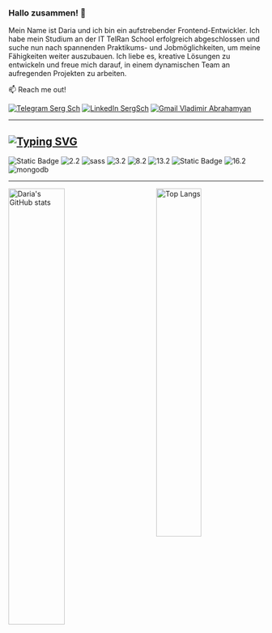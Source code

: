 ### Hallo zusammen! 👋


Mein Name ist Daria und ich bin ein aufstrebender Frontend-Entwickler. Ich habe mein Studium an der IT TelRan School erfolgreich abgeschlossen und suche nun nach spannenden Praktikums- und Jobmöglichkeiten, um meine Fähigkeiten weiter auszubauen. Ich liebe es, kreative Lösungen zu entwickeln und freue mich darauf, in einem dynamischen Team an aufregenden Projekten zu arbeiten.


:mailbox: Reach me out!

<a href="https://t.me/d_l_hd" rel="nofollow" target='_blank'><img src="https://camo.githubusercontent.com/afaa74bcd8ebafeffb8c818bfa55e4b4923498b32ccbb1189fcc170fd43b490c/68747470733a2f2f696d672e736869656c64732e696f2f62616467652f54656c656772616d2d3243413545303f7374796c653d666f722d7468652d6261646765266c6f676f3d74656c656772616d266c6f676f436f6c6f723d7768697465" alt="Telegram Serg Sch" title="Telegram icon with padding" data-canonical-src="https://img.shields.io/badge/Telegram-2CA5E0?style=for-the-badge&amp;logo=telegram&amp;logoColor=white" style="max-width: 100%;"></a>
<a href="https://www.linkedin.com/in/darialenschmidt/"  target='_blank' rel="nofollow"><img src="https://camo.githubusercontent.com/591c02e8ff595d43e0b35b1b29aed639a7154b959cd8f8c854b9e176d885b094/68747470733a2f2f696d672e736869656c64732e696f2f62616467652f4c696e6b6564496e2d3030373742353f7374796c653d666f722d7468652d6261646765266c6f676f3d6c696e6b6564696e266c6f676f436f6c6f723d7768697465" alt="LinkedIn SergSch" title="LinkedIn icon with padding" data-canonical-src="https://img.shields.io/badge/LinkedIn-0077B5?style=for-the-badge&amp;logo=linkedin&amp;logoColor=white" style="max-width: 100%;"></a>
<a href="mailto:daria.lenshmidt@gmail.com"><img src="https://camo.githubusercontent.com/71a0f4bfcf1f2220e2b1c246ac2ee681c47ee914d1c1f0e27a0e6c9ac2e9f134/68747470733a2f2f696d672e736869656c64732e696f2f62616467652f476d61696c2d4431343833363f7374796c653d666f722d7468652d6261646765266c6f676f3d676d61696c266c6f676f436f6c6f723d7768697465" alt="Gmail Vladimir Abrahamyan" title="Gmail icon with padding" data-canonical-src="https://img.shields.io/badge/Gmail-D14836?style=for-the-badge&amp;logo=gmail&amp;logoColor=white" style="max-width: 100%;"></a>

---
## [![Typing SVG](https://readme-typing-svg.herokuapp.com?font=Fira+Code&pause=1000&random=false&width=435&lines=Top+Technologies+)](https://git.io/typing-svg)
![Static Badge](https://img.shields.io/badge/HTML5-%23E34F26?style=for-the-badge&logo=html5&logoColor=white&size=2x)
<img src="https://camo.githubusercontent.com/472c222e8f240a48ae51cd9b082a1b857be809dcd851a25150890c2da50c13a5/68747470733a2f2f696d672e736869656c64732e696f2f62616467652f435353332d3135373242363f7374796c653d666f722d7468652d6261646765266c6f676f3d63737333266c6f676f436f6c6f723d7768697465" alt="2.2" title="CSS3" data-canonical-src="https://img.shields.io/badge/CSS3-1572B6?style=for-the-badge&amp;logo=css3&amp;logoColor=white" style="max-width: 100%;">
<img src="https://camo.githubusercontent.com/5833fe45777ae52f69c9c08f062d1d83622bd3374c136f019c283a53c5b209ca/68747470733a2f2f696d672e736869656c64732e696f2f62616467652f736173732d6565636464653f7374796c653d666f722d7468652d6261646765266c6f676f3d73617373" alt="sass" data-canonical-src="https://img.shields.io/badge/sass-eecdde?style=for-the-badge&amp;logo=sass" style="max-width: 100%;">
<img src="https://camo.githubusercontent.com/84372c7d2f1a7308844360ecad82d49b3f6cbc068a0c5e31aeea6ca5344b77ba/68747470733a2f2f696d672e736869656c64732e696f2f62616467652f4a6176615363726970742d4637444631453f7374796c653d666f722d7468652d6261646765266c6f676f3d6a617661736372697074266c6f676f436f6c6f723d626c61636b" alt="3.2" title="JavaScript" data-canonical-src="https://img.shields.io/badge/JavaScript-F7DF1E?style=for-the-badge&amp;logo=javascript&amp;logoColor=black" style="max-width: 100%;">
<img src="https://camo.githubusercontent.com/6c3957842901e5baa389f3bb8758c8966683333b28493013062fcab5fab645e7/68747470733a2f2f696d672e736869656c64732e696f2f62616467652f52656163742d3230323332413f7374796c653d666f722d7468652d6261646765266c6f676f3d7265616374266c6f676f436f6c6f723d363144414642" alt="8.2" title="React" data-canonical-src="https://img.shields.io/badge/React-20232A?style=for-the-badge&amp;logo=react&amp;logoColor=61DAFB" style="max-width: 100%;">
<img src="https://camo.githubusercontent.com/c90a343fe4d6e339b9d5d1e62c80985e43a682d3f9629f82faba5be994b8259f/68747470733a2f2f696d672e736869656c64732e696f2f62616467652f52656475782d3539334438383f7374796c653d666f722d7468652d6261646765266c6f676f3d7265647578266c6f676f436f6c6f723d7768697465" alt="13.2" title="Redux" data-canonical-src="https://img.shields.io/badge/Redux-593D88?style=for-the-badge&amp;logo=redux&amp;logoColor=white" style="max-width: 100%;">
![Static Badge](https://img.shields.io/badge/rtk%20query-%233a2c2c?style=for-the-badge&logo=reactquery&logoColor=white)
<img src="https://camo.githubusercontent.com/c1c08eb7625abe1a813e5ad05a94891aa127a37e0ce126b59ecda28233effdac/68747470733a2f2f696d672e736869656c64732e696f2f62616467652f4d7953514c2d3030303030463f7374796c653d666f722d7468652d6261646765266c6f676f3d6d7973716c266c6f676f436f6c6f723d7768697465" alt="16.2" title="MySQL" data-canonical-src="https://img.shields.io/badge/MySQL-00000F?style=for-the-badge&amp;logo=mysql&amp;logoColor=white" style="max-width: 100%;">
<img src="https://camo.githubusercontent.com/bceb421c2000df2a641f0ca1d423b7bb497f3a79c47197510f07d8c3ba407559/68747470733a2f2f696d672e736869656c64732e696f2f62616467652f6d6f6e676f64622d6337653663373f7374796c653d666f722d7468652d6261646765266c6f676f3d6d6f6e676f6462" alt="mongodb" data-canonical-src="https://img.shields.io/badge/mongodb-c7e6c7?style=for-the-badge&amp;logo=mongodb" style="max-width: 100%;">

---


<img align='left' width=47% alt="Daria's GitHub stats" src="https://github-readme-stats.vercel.app/api?username=DariaLen&show_icons=true&theme=transparent"/>

<img align='right' width=42% alt="Top Langs"  src="https://github-readme-stats.vercel.app/api/top-langs/?username=DariaLen&layout=compact"/>




